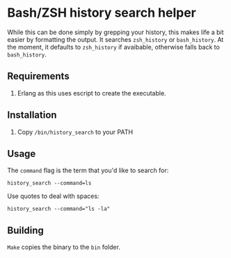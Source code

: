 # Bash/ZSH history search helper
While this can be done simply by grepping your history, this makes life a bit easier by formatting the output.  It searches `zsh_history` or `bash_history`.  At the moment, it defaults to `zsh_history` if avaibable, otherwise falls back to `bash_history`.

## Requirements

1. Erlang as this uses escript to create the executable.

## Installation

 1. Copy `/bin/history_search` to your PATH

## Usage
The `command` flag is the term that you'd like to search for:

    history_search --command=ls

Use quotes to deal with spaces:

    history_search --command="ls -la"

## Building
`Make` copies the binary to the `bin` folder.    





    
